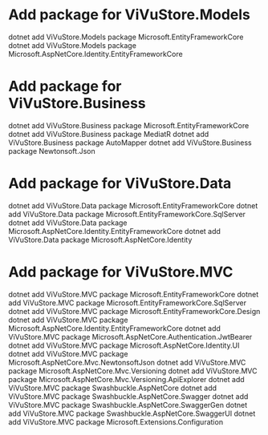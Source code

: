 # Add package for ViVuStore.Models
dotnet add ViVuStore.Models package Microsoft.EntityFrameworkCore
dotnet add ViVuStore.Models package Microsoft.AspNetCore.Identity.EntityFrameworkCore

# Add package for ViVuStore.Business
dotnet add ViVuStore.Business package Microsoft.EntityFrameworkCore
dotnet add ViVuStore.Business package MediatR
dotnet add ViVuStore.Business package AutoMapper
dotnet add ViVuStore.Business package Newtonsoft.Json

# Add package for ViVuStore.Data
dotnet add ViVuStore.Data package Microsoft.EntityFrameworkCore
dotnet add ViVuStore.Data package Microsoft.EntityFrameworkCore.SqlServer
dotnet add ViVuStore.Data package Microsoft.AspNetCore.Identity.EntityFrameworkCore
dotnet add ViVuStore.Data package Microsoft.AspNetCore.Identity

# Add package for ViVuStore.MVC
dotnet add ViVuStore.MVC package Microsoft.EntityFrameworkCore
dotnet add ViVuStore.MVC package Microsoft.EntityFrameworkCore.SqlServer
dotnet add ViVuStore.MVC package Microsoft.EntityFrameworkCore.Design
dotnet add ViVuStore.MVC package Microsoft.AspNetCore.Identity.EntityFrameworkCore
dotnet add ViVuStore.MVC package Microsoft.AspNetCore.Authentication.JwtBearer
dotnet add ViVuStore.MVC package Microsoft.AspNetCore.Identity.UI
dotnet add ViVuStore.MVC package Microsoft.AspNetCore.Mvc.NewtonsoftJson
dotnet add ViVuStore.MVC package Microsoft.AspNetCore.Mvc.Versioning
dotnet add ViVuStore.MVC package Microsoft.AspNetCore.Mvc.Versioning.ApiExplorer
dotnet add ViVuStore.MVC package Swashbuckle.AspNetCore
dotnet add ViVuStore.MVC package Swashbuckle.AspNetCore.Swagger
dotnet add ViVuStore.MVC package Swashbuckle.AspNetCore.SwaggerGen
dotnet add ViVuStore.MVC package Swashbuckle.AspNetCore.SwaggerUI
dotnet add ViVuStore.MVC package Microsoft.Extensions.Configuration
